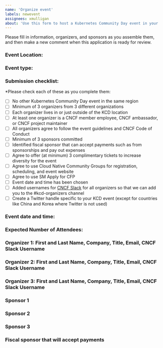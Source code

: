 ```yaml
---
name: 'Organize event'
labels: newevent
assignees: xmulligan
about: 'Use this form to host a Kubernetes Community Day event in your region'
---
```


Please fill in information, organizers, and sponsors as you assemble them, and then make a new comment when this application is ready for review.

### Event Location:

### Event type: 
<!-- chose virtual, hybrid, or in person -->
### Submission checklist:

*Please check each of these as you complete them:

* [ ] No other Kubernetes Community Day event in the same region 
* [ ] Minimum of 3 organizers from 3 different organizations
* [ ] Each organizer lives in or just outside of the KCD location
* [ ] At least one organizer is a CNCF member employee, CNCF ambassador, or CNCF project maintainer
* [ ] All organizers agree to follow the event guidelines and CNCF Code of Conduct
* [ ] Minimum of 3 sponsors committed
* [ ] Identified fiscal sponsor that can accept payments such as from sponsorships and pay out expenses
* [ ] Agree to offer (at minimum) 3 complimentary tickets to increase diversity for the event
* [ ] Agree to use Cloud Native Community Groups for registration, scheduling, and event website
* [ ] Agree to use SM Apply for CFP
* [ ] Event date and time has been chosen
* [ ] Added usernames for [CNCF Slack](https://slack.cncf.io/) for all organizers so that we can add you to the #kcd-organizers channel
* [ ] Create a Twitter handle specific to your KCD event (except for countries like China and Korea where Twitter is not used) 

### Event date and time:

### Expected Number of Attendees:

### Organizer 1: First and Last Name, Company, Title, Email, CNCF Slack Username
### Organizer 2: First and Last Name, Company, Title, Email, CNCF Slack Username
### Organizer 3: First and Last Name, Company, Title, Email, CNCF Slack Username

### Sponsor 1
### Sponsor 2
### Sponsor 3

### Fiscal sponsor that will accept payments

